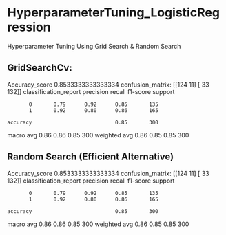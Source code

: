 # HyperparameterTuning_LogisticRegression
Hyperparameter Tuning Using Grid Search &amp; Random Search


## GridSearchCv:
Accuracy_score 0.8533333333333334
confusion_matrix:
[[124  11]
 [ 33 132]]
classification_report
              precision    recall  f1-score   support

           0       0.79      0.92      0.85       135
           1       0.92      0.80      0.86       165

    accuracy                           0.85       300
   macro avg       0.86      0.86      0.85       300
weighted avg       0.86      0.85      0.85       300


## Random Search (Efficient Alternative) 
Accuracy_score 0.8533333333333334
confusion_matrix:
[[124  11]
 [ 33 132]]
classification_report
              precision    recall  f1-score   support

           0       0.79      0.92      0.85       135
           1       0.92      0.80      0.86       165

    accuracy                           0.85       300
   macro avg       0.86      0.86      0.85       300
weighted avg       0.86      0.85      0.85       300
